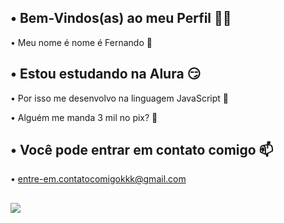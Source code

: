 ## • Bem-Vindos(as) ao meu Perfil 💙💙
• Meu nome é nome é Fernando 🍓

## • Estou estudando na Alura 😏
• Por isso me desenvolvo na linguagem JavaScript 🥵

• Alguém me manda 3 mil no pix? 🥺

## • Você pode entrar em contato comigo 📫
• entre-em.contatocomigokkk@gmail.com

## ![](https://th.bing.com/th/id/R.2f398891ce8798ae793699d2910c8d48?rik=KBj%2fx1hX%2b8zxtw&pid=ImgRaw&r=0)
